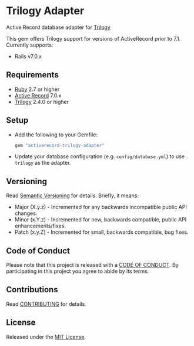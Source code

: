 # Trilogy Adapter

Active Record database adapter for [Trilogy](https://github.com/trilogy-libraries/trilogy)

This gem offers Trilogy support for versions of ActiveRecord prior to 7.1. Currently supports:

- Rails v7.0.x

## Requirements

- [Ruby](https://www.ruby-lang.org) 2.7 or higher
- [Active Record](https://github.com/rails/rails) 7.0.x
- [Trilogy](https://github.com/trilogy-libraries/trilogy) 2.4.0 or higher

## Setup

* Add the following to your Gemfile:

  ```rb
  gem "activerecord-trilogy-adapter"
  ```

* Update your database configuration (e.g. `config/database.yml`) to use
  `trilogy` as the adapter.

## Versioning

Read [Semantic Versioning](https://semver.org) for details. Briefly, it means:

- Major (X.y.z) - Incremented for any backwards incompatible public API changes.
- Minor (x.Y.z) - Incremented for new, backwards compatible, public API enhancements/fixes.
- Patch (x.y.Z) - Incremented for small, backwards compatible, bug fixes.

## Code of Conduct

Please note that this project is released with a [CODE OF CONDUCT](CODE_OF_CONDUCT.md). By
participating in this project you agree to abide by its terms.

## Contributions

Read [CONTRIBUTING](CONTRIBUTING.md) for details.

## License

Released under the [MIT License](LICENSE.md).
